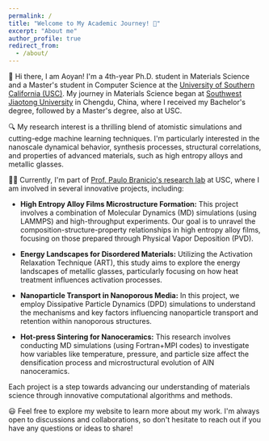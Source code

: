 ```yaml
---
permalink: /
title: "Welcome to My Academic Journey! 🌟"
excerpt: "About me"
author_profile: true
redirect_from: 
  - /about/
---
```


👋 Hi there, I am Aoyan! I'm a 4th-year Ph.D. student in Materials Science and a Master's student in Computer Science at the [University of Southern California (USC)](https://www.usc.edu/). My journey in Materials Science began at [Southwest Jiaotong University](https://en.swjtu.edu.cn) in Chengdu, China, where I received my Bachelor's degree, followed by a Master's degree, also at USC.

🔍 My research interest is a thrilling blend of atomistic simulations and cutting-edge machine learning techniques. I'm particularly interested in the nanoscale dynamical behavior, synthesis processes, structural correlations, and properties of advanced materials, such as high entropy alloys and metallic glasses.

👨‍🎓 Currently, I'm part of [Prof. Paulo Branicio's research lab](https://branicio.usc.edu/) at USC, where I am involved in several innovative projects, including: 

- **High Entropy Alloy Films Microstructure Formation:** This project involves a combination of Molecular Dynamics (MD) simulations (using LAMMPS) and high-throughput experiments. Our goal is to unravel the composition-structure-property relationships in high entropy alloy films, focusing on those prepared through Physical Vapor Deposition (PVD).

- **Energy Landscapes for Disordered Materials:** Utilizing the Activation Relaxation Technique (ART), this study aims to explore the energy landscapes of metallic glasses, particularly focusing on how heat treatment influences activation processes.

- **Nanoparticle Transport in Nanoporous Media:** In this project, we employ Dissipative Particle Dynamics (DPD) simulations to understand the mechanisms and key factors influencing nanoparticle transport and retention within nanoporous structures.

- **Hot-press Sintering for Nanoceramics:** This research involves conducting MD simulations (using Fortran+MPI codes) to investigate how variables like temperature, pressure, and particle size affect the densification process and microstructural evolution of AlN nanoceramics.

Each project is a step towards advancing our understanding of materials science through innovative computational algorithms and methods.

😃 Feel free to explore my website to learn more about my work. I'm always open to discussions and collaborations, so don't hesitate to reach out if you have any questions or ideas to share!
















